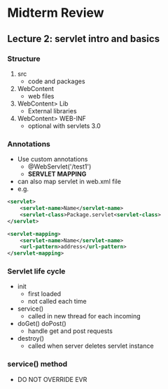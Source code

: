 # Midterm Review
## Lecture 2: servlet intro and basics
 
### Structure
1. src
	- code and packages
2. WebContent
	- web files
3. WebContent> Lib
	- External libraries
4. WebContent> WEB-INF
	- optional with servlets 3.0
	
### Annotations
- Use custom annotations
  - @WebServlet('/test1')
  - **SERVLET MAPPING**
- can also map servlet in web.xml file
- e.g.

```xml
<servlet>
	<servlet-name>Name</servlet-name>
	<servlet-class>Package.servlet<servlet-class>
</servlet>

<servlet-mapping>
	<servlet-name>Name</servlet-name>
	<url-pattern>address</url-pattern>
</servlet-mapping>
```

### Servlet life cycle
- init
  - first loaded
  - not called each time
- service()
  - called in new thread for each incoming
- doGet() doPost()
  - handle get and post requests
- destroy()
  - called when server deletes servlet instance
  
### service() method
- DO NOT OVERRIDE EVR


